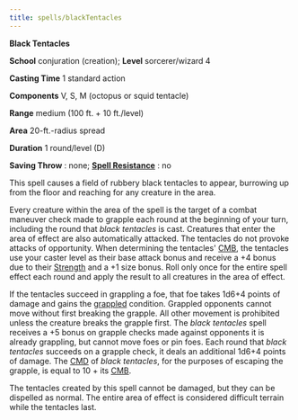 ```yaml
---
title: spells/blackTentacles
---
```

 **Black Tentacles**

**School** conjuration (creation); **Level** sorcerer/wizard 4

**Casting Time** 1 standard action

**Components** V, S, M (octopus or squid tentacle)

**Range** medium (100 ft. + 10 ft./level)

**Area** 20-ft.-radius spread

**Duration** 1 round/level (D)

**Saving Throw** : none; **[Spell Resistance](../glossary.md#_spell-resistance)** : no

This spell causes a field of rubbery black tentacles to appear, burrowing up from the floor and reaching for any creature in the area.

Every creature within the area of the spell is the target of a combat maneuver check made to grapple each round at the beginning of your turn, including the round that _black tentacles_ is cast. Creatures that enter the area of effect are also automatically attacked. The tentacles do not provoke attacks of opportunity. When determining the tentacles' [CMB](../combat.md#_combat-maneuver-bonus), the tentacles use your caster level as their base attack bonus and receive a +4 bonus due to their [Strength](../gettingStarted.md#_strength) and a +1 size bonus. Roll only once for the entire spell effect each round and apply the result to all creatures in the area of effect.

If the tentacles succeed in grappling a foe, that foe takes 1d6+4 points of damage and gains the [grappled](../glossary.md#_grappled) condition. Grappled opponents cannot move without first breaking the grapple. All other movement is prohibited unless the creature breaks the grapple first. The _black tentacles_ spell receives a +5 bonus on grapple checks made against opponents it is already grappling, but cannot move foes or pin foes. Each round that _black tentacles_ succeeds on a grapple check, it deals an additional 1d6+4 points of damage. The [CMD](../combat.md#_combat-maneuver-defense) of _black tentacles_, for the purposes of escaping the grapple, is equal to 10 + its [CMB](../combat.md#_combat-maneuver-bonus).

The tentacles created by this spell cannot be damaged, but they can be dispelled as normal. The entire area of effect is considered difficult terrain while the tentacles last.

